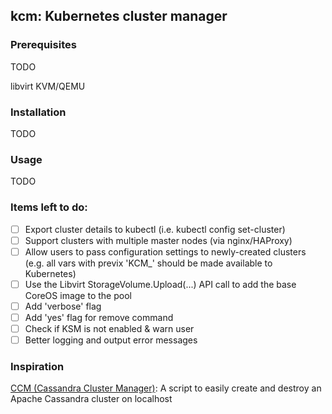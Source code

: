 ## kcm: Kubernetes cluster manager

### Prerequisites

TODO

libvirt
KVM/QEMU

### Installation

TODO

### Usage

TODO

### Items left to do:

- [ ] Export cluster details to kubectl (i.e. kubectl config set-cluster)
- [ ] Support clusters with multiple master nodes (via nginx/HAProxy)
- [ ] Allow users to pass configuration settings to newly-created clusters (e.g. all vars with previx 'KCM_' should be made available to Kubernetes)
- [ ] Use the Libvirt StorageVolume.Upload(...) API call to add the base CoreOS image to the pool
- [ ] Add 'verbose' flag
- [ ] Add 'yes' flag for remove command
- [ ] Check if KSM is not enabled & warn user
- [ ] Better logging and output error messages

### Inspiration

[CCM (Cassandra Cluster Manager)](https://github.com/pcmanus/ccm): A script to easily create and destroy an Apache Cassandra cluster on localhost

